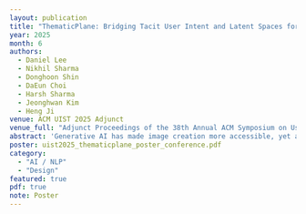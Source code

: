 ```yaml
---
layout: publication
title: "ThematicPlane: Bridging Tacit User Intent and Latent Spaces for Image Generation"
year: 2025
month: 6
authors:
  - Daniel Lee
  - Nikhil Sharma
  - Donghoon Shin
  - DaEun Choi
  - Harsh Sharma
  - Jeonghwan Kim
  - Heng Ji
venue: ACM UIST 2025 Adjunct
venue_full: "Adjunct Proceedings of the 38th Annual ACM Symposium on User Interface Software and Technology"
abstract: 'Generative AI has made image creation more accessible, yet aligning outputs with nuanced creative intent remains challenging, particularly for non-experts. Existing tools often require users to externalize ideas through prompts or references, limiting fluid exploration. We introduce ThematicPlane, a system that enables users to navigate and manipulate high-level semantic concepts (e.g., mood, style, or narrative tone) within an interactive thematic design plane. This interface bridges the gap between tacit creative intent and system control. In our exploratory study (N=6), participants engaged in divergent and convergent creative modes, often embracing unexpected results as inspiration or iteration cues. While they grounded their exploration in familiar themes, differing expectations of how themes mapped to outputs revealed a need for more explainable controls. Overall, ThematicPlane fosters expressive, iterative workflows and highlights new directions for intuitive, semantics-driven interaction in generative design tools.'
poster: uist2025_thematicplane_poster_conference.pdf
category:
  - "AI / NLP"
  - "Design"
featured: true
pdf: true
note: Poster
---
```

